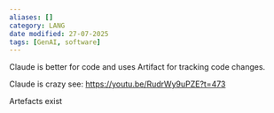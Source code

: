 ```yaml
---
aliases: []
category: LANG
date modified: 27-07-2025
tags: [GenAI, software]
---
```

Claude is better for code and uses Artifact for tracking code changes.

Claude is crazy see: https://youtu.be/RudrWy9uPZE?t=473

Artefacts exist